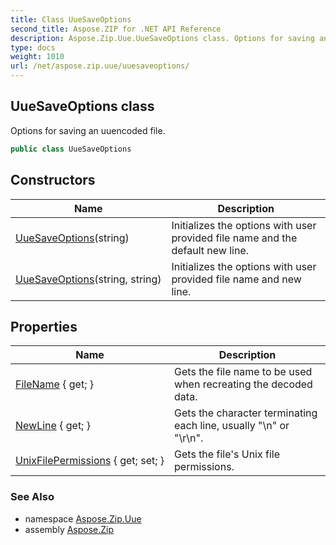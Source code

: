 ```yaml
---
title: Class UueSaveOptions
second_title: Aspose.ZIP for .NET API Reference
description: Aspose.Zip.Uue.UueSaveOptions class. Options for saving an uuencoded file
type: docs
weight: 1010
url: /net/aspose.zip.uue/uuesaveoptions/
---
```

## UueSaveOptions class

Options for saving an uuencoded file.

```csharp
public class UueSaveOptions
```

## Constructors

| Name | Description |
| --- | --- |
| [UueSaveOptions](uuesaveoptions/#constructor)(string) | Initializes the options with user provided file name and the default new line. |
| [UueSaveOptions](uuesaveoptions/#constructor_1)(string, string) | Initializes the options with user provided file name and new line. |

## Properties

| Name | Description |
| --- | --- |
| [FileName](../../aspose.zip.uue/uuesaveoptions/filename/) { get; } | Gets the file name to be used when recreating the decoded data. |
| [NewLine](../../aspose.zip.uue/uuesaveoptions/newline/) { get; } | Gets the character terminating each line, usually "\n" or "\r\n". |
| [UnixFilePermissions](../../aspose.zip.uue/uuesaveoptions/unixfilepermissions/) { get; set; } | Gets the file's Unix file permissions. |

### See Also

* namespace [Aspose.Zip.Uue](../../aspose.zip.uue/)
* assembly [Aspose.Zip](../../)


